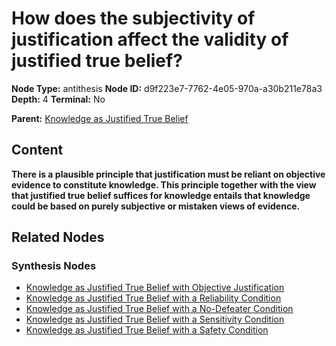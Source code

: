 # How does the subjectivity of justification affect the validity of justified true belief?

**Node Type:** antithesis
**Node ID:** d9f223e7-7762-4e05-970a-a30b211e78a3
**Depth:** 4
**Terminal:** No

**Parent:** [Knowledge as Justified True Belief](knowledge-as-justified-true-belief-synthesis-a820f1a7-77ed-4fcb-bdfe-360d5c631bc0.md)

## Content

**There is a plausible principle that justification must be reliant on objective evidence to constitute knowledge. This principle together with the view that justified true belief suffices for knowledge entails that knowledge could be based on purely subjective or mistaken views of evidence.**

## Related Nodes

### Synthesis Nodes

- [Knowledge as Justified True Belief with Objective Justification](knowledge-as-justified-true-belief-with-objective-justification-synthesis-25913131-c7e4-4fe7-91cf-4c66b92c29ef.md)
- [Knowledge as Justified True Belief with a Reliability Condition](knowledge-as-justified-true-belief-with-a-reliability-condition-synthesis-e57070d5-497d-4334-9fc7-4c65ba4c86c6.md)
- [Knowledge as Justified True Belief with a No-Defeater Condition](knowledge-as-justified-true-belief-with-a-no-defeater-condition-synthesis-2941facc-c974-4699-baae-588936399cb4.md)
- [Knowledge as Justified True Belief with a Sensitivity Condition](knowledge-as-justified-true-belief-with-a-sensitivity-condition-synthesis-d6895885-bf2d-47b3-8a6a-34fa2c95648d.md)
- [Knowledge as Justified True Belief with a Safety Condition](knowledge-as-justified-true-belief-with-a-safety-condition-synthesis-8a2ccc79-46b4-4cb4-a74e-326a94531b34.md)

